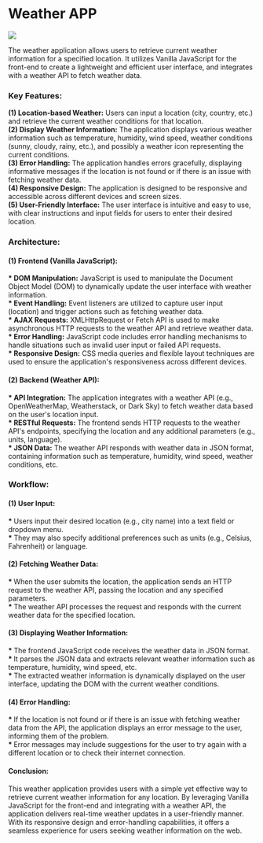 <h1>Weather APP</h1>

<img src="https://nikhilcode01.netlify.app/assets/img/portfolio/project%20(4).jpeg" />

The weather application allows users to retrieve current weather information for a specified location. It utilizes Vanilla 
JavaScript for the front-end to create a lightweight and efficient user interface, and integrates with a weather API to fetch weather data.

<h3>Key Features:</h3>

<b>(1) Location-based Weather:</b> Users can input a location (city, country, etc.) and retrieve the current weather conditions for that location.<br>
<b>(2) Display Weather Information:</b> The application displays various weather information such as temperature, humidity, wind speed, weather 
    conditions (sunny, cloudy, rainy, etc.), and possibly a weather icon representing the current conditions.<br>
<b>(3) Error Handling:</b> The application handles errors gracefully, displaying informative messages if the location is not found or if there is an issue with fetching weather data.<br>
<b>(4) Responsive Design:</b> The application is designed to be responsive and accessible across different devices and screen sizes.<br>
<b>(5) User-Friendly Interface:</b> The user interface is intuitive and easy to use, with clear instructions and input fields for users to enter their desired location.

<h3>Architecture:</h3>

<h4>(1) Frontend (Vanilla JavaScript):</h4>

<b>* DOM Manipulation:</b> JavaScript is used to manipulate the Document Object Model (DOM) to dynamically update the user interface with weather information.<br>
<b>* Event Handling:</b> Event listeners are utilized to capture user input (location) and trigger actions such as fetching weather data.<br>
<b>* AJAX Requests:</b> XMLHttpRequest or Fetch API is used to make asynchronous HTTP requests to the weather API and retrieve weather data.<br>
<b>* Error Handling:</b> JavaScript code includes error handling mechanisms to handle situations such as invalid user input or failed API requests.<br>
<b>* Responsive Design:</b> CSS media queries and flexible layout techniques are used to ensure the application's responsiveness across different devices.<br>

<h4>(2) Backend (Weather API):</h4>

<b>* API Integration:</b> The application integrates with a weather API (e.g., OpenWeatherMap, Weatherstack, or Dark Sky) to fetch weather data based on the user's location input.<br>
<b>* RESTful Requests:</b> The frontend sends HTTP requests to the weather API's endpoints, specifying the location and any additional parameters (e.g., units, language).<br>
<b>* JSON Data:</b> The weather API responds with weather data in JSON format, containing information such as temperature, humidity, wind speed, weather conditions, etc.<br>

<h3>Workflow:</h3>

<h4>(1) User Input:</h4>

<b>* </b>Users input their desired location (e.g., city name) into a text field or dropdown menu.<br>
<b>* </b>They may also specify additional preferences such as units (e.g., Celsius, Fahrenheit) or language.<br>

<h4>(2) Fetching Weather Data:</h4>

<b>* </b>When the user submits the location, the application sends an HTTP request to the weather API, passing the location and any specified parameters.<br>
<b>* </b>The weather API processes the request and responds with the current weather data for the specified location.<br>

<h4>(3) Displaying Weather Information:</h4>

<b>* </b>The frontend JavaScript code receives the weather data in JSON format.<br>
<b>* </b>It parses the JSON data and extracts relevant weather information such as temperature, humidity, wind speed, etc.<br>
<b>* </b>The extracted weather information is dynamically displayed on the user interface, updating the DOM with the current weather conditions.<br>

<h4>(4) Error Handling:</h4>

<b>* </b>If the location is not found or if there is an issue with fetching weather data from the API, the application displays an error message to the user, informing them of the problem.<br>
<b>* </b>Error messages may include suggestions for the user to try again with a different location or to check their internet connection.<br>

<h4>Conclusion:</h4>
This weather application provides users with a simple yet effective way to retrieve current weather information for any location. By leveraging Vanilla JavaScript for the front-end and integrating with a weather API, the application delivers real-time weather updates in a user-friendly manner. With its responsive design and error-handling capabilities, it offers a seamless experience for users seeking weather information on the web.
